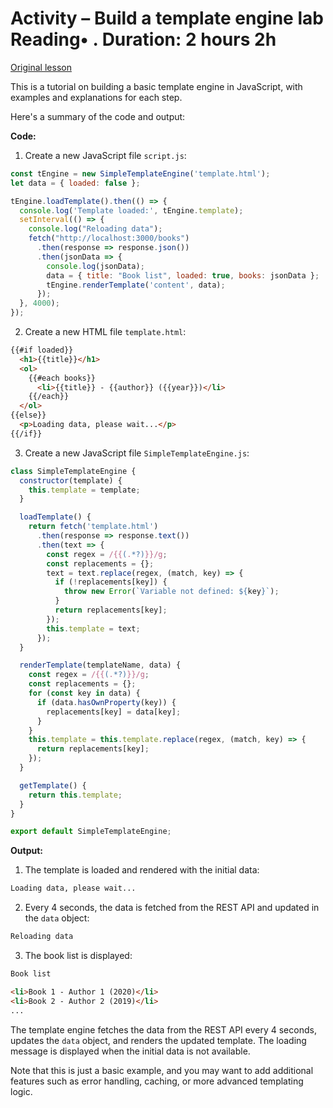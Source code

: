 # Activity – Build a template engine lab Reading• . Duration: 2 hours 2h

[Original lesson](https://www.coursera.org/learn/uol-web-development/supplement/C9psP/activity-build-a-template-engine-lab)

This is a tutorial on building a basic template engine in JavaScript, with examples and explanations for each step.

Here's a summary of the code and output:

**Code:**

1. Create a new JavaScript file `script.js`:
```javascript
const tEngine = new SimpleTemplateEngine('template.html');
let data = { loaded: false };

tEngine.loadTemplate().then(() => {
  console.log('Template loaded:', tEngine.template);
  setInterval(() => {
    console.log("Reloading data");
    fetch("http://localhost:3000/books")
      .then(response => response.json())
      .then(jsonData => {
        console.log(jsonData);
        data = { title: "Book list", loaded: true, books: jsonData };
        tEngine.renderTemplate('content', data);
      });
  }, 4000);
});
```
2. Create a new HTML file `template.html`:
```html
{{#if loaded}}
  <h1>{{title}}</h1>
  <ol>
    {{#each books}}
      <li>{{title}} - {{author}} ({{year}})</li>
    {{/each}}
  </ol>
{{else}}
  <p>Loading data, please wait...</p>
{{/if}}
```
3. Create a new JavaScript file `SimpleTemplateEngine.js`:
```javascript
class SimpleTemplateEngine {
  constructor(template) {
    this.template = template;
  }

  loadTemplate() {
    return fetch('template.html')
      .then(response => response.text())
      .then(text => {
        const regex = /{{(.*?)}}/g;
        const replacements = {};
        text = text.replace(regex, (match, key) => {
          if (!replacements[key]) {
            throw new Error(`Variable not defined: ${key}`);
          }
          return replacements[key];
        });
        this.template = text;
      });
  }

  renderTemplate(templateName, data) {
    const regex = /{{(.*?)}}/g;
    const replacements = {};
    for (const key in data) {
      if (data.hasOwnProperty(key)) {
        replacements[key] = data[key];
      }
    }
    this.template = this.template.replace(regex, (match, key) => {
      return replacements[key];
    });
  }

  getTemplate() {
    return this.template;
  }
}

export default SimpleTemplateEngine;
```
**Output:**

1. The template is loaded and rendered with the initial data:
```html
Loading data, please wait...
```
2. Every 4 seconds, the data is fetched from the REST API and updated in the `data` object:
```javascript
Reloading data
```
3. The book list is displayed:
```html
Book list

<li>Book 1 - Author 1 (2020)</li>
<li>Book 2 - Author 2 (2019)</li>
...
```
The template engine fetches the data from the REST API every 4 seconds, updates the `data` object, and renders the updated template. The loading message is displayed when the initial data is not available.

Note that this is just a basic example, and you may want to add additional features such as error handling, caching, or more advanced templating logic.

